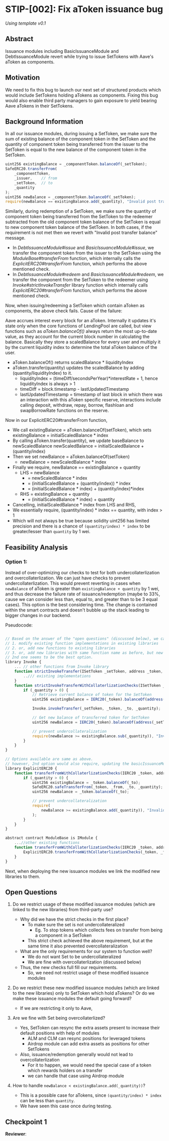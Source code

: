 # STIP-[002]: Fix aToken issuance bug
*Using template v0.1*
## Abstract
Issuance modules including BasicIssuanceModule and DebtIssuanceModule revert while trying to issue SetTokens with Aave's aToken as components.
## Motivation
We need to fix this bug to launch our next set of structured products which would include SetTokens holding aTokens as components. Fixing this bug would also enable third party managers to gain exposure to yield bearing Aave aTokens in their SetTokens.
## Background Information
In all our issuance modules, during issuing a SetToken, we make sure the sum of existing balance of the component token in the SetToken and the quantity of component token being transferred from the issuer to the SetToken is equal to the new balance of the component token in the SetToken.
```javascript
uint256 existingBalance = _componentToken.balanceOf(_setToken);
SafeERC20.transferFrom(
    _componentToken,
    _issuer,    // from
    _setToken,  // to
    _quantity
);
uint256 newBalance = _componentToken.balanceOf(_setToken);
require(newBalance == existingBalance.add(_quantity), "Invalid post transfer balance");
```
Similarly, during redemption of a SetToken, we make sure the quantity of component token being transferred from the SetToken to the redeemer subtracted from the old component token balance of the SetToken is equal to new component token balance of the SetToken.
In both cases, if the requirement is not met then we revert with "Invalid post transfer balance" message.

- In _DebtIssuanceModule#issue_ and _BasicIssuanceModule#issue_, we transfer the component token from the issuer to the SetToken using the _ModuleBase#transferFrom_ function, which internally calls the _ExplicitERC20#transferFrom_ function, which performs the above mentioned check.
- In _DebtIssuanceModule#redeem_ and _BasicIssuanceModule#redeem_, we transfer the component from the SetToken to the redeemer using _Invoke#strictInvokeTransfer_ library function which internally calls _ExplicitERC20#transferFrom_ function, which performs the above mentioned check.

Now, when issuing/redeeming a SetToken which contain aToken as components, the above check fails. Cause of the failure:

Aave accrues interest every block for an aToken. Internally it updates it's state only when the core functions of LendingPool are called, but view functions such as _aToken.balanceOf()_ always return the most up-to-date value, as they account for the current block number in calculating the balance. Basically they store a scaledBalance for every user and multiply it by the current liquidity index to determine the total aToken balance of the user.
- aToken.balanceOf() returns scaledBalance * liquidityIndex
- aToken.transfer(quantity) updates the scaledBalance by adding (quantity/liquidityIndex) to it.
    - liquidityIndex = (timeDiff/secondsPerYear)*interestRate + 1, hence liquidityIndex is always > 1
    - timeDiff = block.timestamp - lastUpdatedTimestamp
    - lastUpdatedTimestamp = timestamp of last block in which there was an interaction with this aToken specific reserve, interactions include calling deposit, withdraw, repay, borrow, flashloan and swapBorrowRate functions on the reserve.

Now in our ExplicitERC20#transferFrom function,
- We call existingBalance = aToken.balanceOf(setToken), which sets 
existingBalance = initialScaledBalance * index
- By calling aToken.transfer(quantity), we update baseBalance to newScaledBalance
newScaledBalance = initialScaledBalance + (quantity/index)
- Then we set newBalance = aToken.balanceOf(setToken)
    - newBalance = newScaledBalance * index
- Finally we require, newBalance == existingBalance + quantity
    - LHS = newBalance
        - = newScaledBalance * index
        - = (initialScaledBalance + (quantity/index)) * index
        - = (initialScaledBalance * index) + (quantity/index)*index
    - RHS = existingBalance + quantity
        - = (initialScaledBalance * index) + quantity
- Cancelling, initialScaledBalance * index from LHS and RHS,
- We essentially require, (quantity/index) * index == quantity, with index > 1
- Which will not always be true because solidity uint256 has limited precision and there is a chance of `(quantity/index) * index` to be greater/lesser than `quantity` by 1 wei.

## Feasibility Analysis

### Option 1:
Instead of over-optimizing our checks to test for both undercollaterlization and overcollaterlization. We can just have checks to prevent undercollaterlization. This would prevent reverting in cases when `newBalance` of aToken is greater than `existingBalance + quantity` by 1 wei, and thus decrease the failure rate of issuance/redemption (maybe to 33%, cause we can consider less than, equal to, and greater than to be 3 equal cases). This option is the best considering time. The change is contained within the smart contracts and doesn't bubble up the stack leading to bigger changes in our backend.

Pseudocode:
```javascript

// Based on the answer of the "open questions" (discussed below), we can either
// 1. modify existing function implementations in existing libraries
// 2. or, add new functions to existing libraries
// 3. or, add new libraries with same function name as before, but new function implementation (this option might lead to confusion)
// 2nd one seems to be the best option.
library Invoke {
    ... // other functions from Invoke library
    function strictInvokeTransfer(ISetToken _setToken, address _token, address _to, uint256 _quantity) internal {
        ../// existing implementations
    }
    function strictInvokeTransferWithCollaterlizationChecks(ISetToken _setToken, address _token, address _to, uint256 _quantity) internal {
        if (_quantity > 0) {
            // Retrieve current balance of token for the SetToken
            uint256 existingBalance = IERC20(_token).balanceOf(address(_setToken));

            Invoke.invokeTransfer(_setToken, _token, _to, _quantity);

            // Get new balance of transferred token for SetToken
            uint256 newBalance = IERC20(_token).balanceOf(address(_setToken));

            // prevent undercollateralization
            require(newBalance >= existingBalance.sub(_quantity)), "Invalid post transfer balance");
        }
    }
}

// Options available are same as above.
// however, 2nd option would also require, updating the basicIssuanceModule and adding a new function (or modifiying the exisitng function), cause it uses the [ExplcicitERC20#transferFrom here](https://github.com/SetProtocol/set-protocol-v2/blob/8605312796b9851fde4771eb3b69f3044135d326/contracts/protocol/lib/ModuleBase.sol#L117)
library ExplicitERC20 {
    function transferFromWithCollaterlizationChecks(IERC20 _token, address _from, address _to, uint256 _quantity) internal {
        if (_quantity > 0) {
            uint256 existingBalance = _token.balanceOf(_to);
            SafeERC20.safeTransferFrom(_token, _from, _to, _quantity);
            uint256 newBalance = _token.balanceOf(_to);

            // prevent undercollateralization
            require(
                newBalance >= existingBalance.add(_quantity)), "Invalid post transfer balance"
            );
        }
    }
}

abstract contract ModuleBase is IModule {
    ...//other existing functions
    function transferFromWithCollaterlizationChecks(IERC20 _token, address _from, address _to, uint256 _quantity) internal {
        ExplicitERC20.transferFromWithCollaterlizationChecks(_token, _from, _to, _quantity);
    }
}
```
Next, when deploying the new issuance modules we link the modified new libraries to them.

## Open Questions

1. Do we restrict usage of these modified issuance modules (which are linked to the new libraries) from third-party use?
    - Why did we have the strict checks in the first place?
        - To make sure the set is not undercollateralized 
            - Eg. To stop tokens which collects fees on transfer from being a component in a SetToken
        - This strict check achieved the above requirement, but at the same time it also prevented overcollateralization
    - What are the only requirements for our system to function well?
        - We do not want Set to be undercollateralized
        - We are fine with overcollaterlization (discussed below)
    - Thus, the new checks full fill our requirements.
        - So, we need not restrict usage of these modified issuance modules

2. Do we restrict these new modified issuance modules (which are linked to the new libraries) only to SetToken which hold aTokens? Or do we make these issuance modules the default going forward?
    - If we are restricting it only to Aave, 

2. Are we fine with Set being overcollaterlized?
    - Yes, SetToken can resync the extra assets present to increase their default positions with help of modules
        - ALM and CLM can resync positions for leveraged tokens
        - Airdrop module can add extra assets as positions for other SetTokens
    - Also, issuance/redemption generally would not lead to overcollaterlization
        - For it to happen, we would need the special case of a token which rewards holders on a transfer
        - we can handle that case using Airdrop module

3. How to handle `newBalance < existingBalance.add(_quantity))`?
    - This is a possible case for aTokens, since `(quantity/index) * index` can be less than `quantity`.
    - We have seen this case once during testing.

## Checkpoint 1

**Reviewer**: